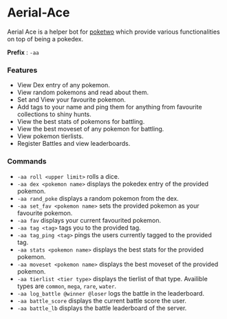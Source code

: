 # Aerial-Ace

Aerial Ace is a helper bot for [poketwo](https://github.com/poketwo/poketwo) which provide various functionalities on top of being a pokedex.

**Prefix** : `-aa`

### Features

* View Dex entry of any pokemon.
* View random pokemons and read about them.
* Set and View your favourite pokemon.
* Add tags to your name and ping them for anything from favourite collections to shiny hunts.
* View the best stats of pokemons for battling.
* View the best moveset of any pokemon for battling.
* View pokemon tierlists.
* Register Battles and view leaderboards.

### Commands
* `-aa roll <upper limit>` rolls a dice.
* `-aa dex <pokemon name>` displays the pokedex entry of the provided pokemon.
* `-aa rand_poke` displays a random pokemon from the dex.
* `-aa set_fav <pokemon name>` sets the provided pokemon as your favourite pokemon.
* `-aa fav` displays your current favourited pokemon.
* `-aa tag <tag>` tags you to the provided tag.
* `-aa tag_ping <tag>` pings the users currently tagged to the provided tag.
* `-aa stats <pokemon name>` displays the best stats for the provided pokemon.
* `-aa moveset <pokemon name>` displays the best moveset of the provided pokemon.
* `-aa tierlist <tier type>` displays the tierlist of that type. Availible types are `common`, `mega`, `rare`, `water`.
* `-aa log_battle @winner @loser` logs the battle in the leaderboard.
* `-aa battle_score` displays the current battle score the user.
* `-aa battle_lb` displays the battle leaderboard of the server.
